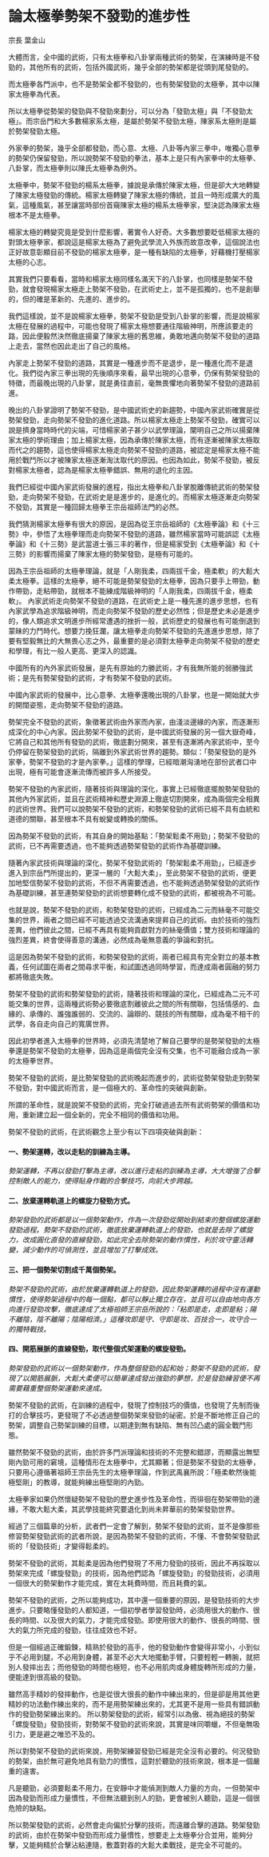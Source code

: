 # 論太極拳勢架不發勁的進步性

宗長
葉金山

大體而言，全中國的武術，只有太極拳和八卦掌兩種武術的勢架，在演練時是不發勁的，其他所有的武術，包括外國武術，幾乎全部的勢架都是從頭到尾發勁的。

而太極拳各門派中，也不是勢架全都不發勁的，也有勢架發勁的太極拳，其中以陳家太極拳為代表。

所以太極拳從勢架的發勁與不發勁來劃分，可以分為「發勁太極」與「不發勁太極」。而宗岳門和大多數楊家系太極，是屬於勢架不發勁太極，陳家系太極則是屬於勢架發勁太極。

外家拳的勢架，幾乎全部都發勁，而心意、太極、八卦等內家三拳中，唯獨心意拳的勢架仍保留發勁，所以說勢架不發勁的拳法，基本上是只有內家拳中的太極拳、八卦掌，而太極拳則以陳氏太極拳為例外。

太極拳中，勢架不發勁的楊系太極拳，據說是承傳於陳家太極，但是卻大大地轉變了陳家太極發勁的傳統。楊家太極轉變了陳家太極的傳統，並且一時形成廣大的風氣，這種風氣，甚至讓當時部份首窺陳家太極的楊系太極拳家，堅決認為陳家太極根本不是太極拳。

楊家太極的轉變究竟是受到什麼影響，著實令人好奇。大多數想要眨低楊家太極的對頭太極拳家，都說這是楊家太極為了避免武學流入外族而故意改拳，這個說法也正好故意彰顯目前不發勁的楊家太極拳，是一種有缺陷的太極拳，好藉機打壓楊家太極的心志。

其實我們只要看看，當時和楊家太極同樣名滿天下的八卦掌，也同樣是勢架不發勁，就會發現楊家太極走上勢架不發勁，在武術史上，並不是孤獨的，也不是創舉的，但的確是革新的、先進的、進步的。

我們這樣說，並不是說楊家太極拳，勢架不發勁是受到八卦掌的影響，而是說楊家太極在發展的過程中，可能也發現了楊家太極想要通往階級神明，所應該要走的路，因此便毅然決然徹底揚棄了陳家太極的舊思維，勇敢地邁向勢架不發勁的道路上走去，當然也因此走出了自己的風格。

內家走上勢架不發勁的道路，其實是一種進步而不是退步，是一種進化而不是退化。我們從內家三拳出現的先後順序來看，最早出現的心意拳，仍保有勢架發勁的特徵，而最晚出現的八卦掌，就是勇往直前，毫無畏懼地向著勢架不發勁的道路前進。

晚出的八卦掌證明了勢架不發勁，是中國武術史的新趨勢，中國內家武術確實是從勢架發勁，走向勢架不發勁的進化道路。所以楊家太極走上勢架不發勁，確實可以說是擠身當時時代的尖端，可惜楊家弟子甚少以武學理論，闡明自己之所以揚棄陳家太極的學術理由；加上楊家太極，因為承傳於陳家太極，而有逐漸被陳家太極取而代之的趨勢，這也使得楊家太極走向勢架不發勁的道路，被認定是楊家太極不能用於戰鬥所以才被陳家太極逐漸淘汰取代的原因。也因為如此，勢架不發勁，被反對楊家太極者，認為是楊家太極拳錯誤、無用的退化的主因。

我們已經從中國內家武術發展的進程，指出太極拳和八卦掌脫離傳統武術的勢架發勁，走向勢架不發勁，在武術史是是進步的，是進化的。而楊家太極逐漸走向勢架不發勁，其實是一種回歸太極拳王宗岳祖師法門的必然。

我們猜測楊家太極拳有很大的原因，是因為從王宗岳祖師的《太極拳論》和《十三勢》中，參悟了太極拳理而走向勢架不發勁的道路，雖然楊家當時可能誤認《太極拳論》和《十三勢》是武當道士張三丰的著作，但是楊家受到《太極拳論》和《十三勢》的影響而揚棄了陳家太極的勢架發勁，是極有可能的。

因為王宗岳祖師的太極拳理論，就是「人剛我柔，四兩拔千金，極柔軟」的大鬆大柔太極拳。這樣的太極拳，絕不可能是勢架發勁的太極拳，因為只要手上帶勁，動作帶勁，走粘帶勁，就根本不能練成階級神明的「人剛我柔，四兩拔千金，極柔軟」。
內家武術走向勢架不發勁的道路，在武術史上是一種先進的進步思想，也有內家武學為追求階級神明，而走向勢架不發勁的歷史必然性；但是歷史未必是進步的，像人類追求文明進步所經常遭遇的挫折一般，武術歷史的發展也有可能倒退到蒙昧的力鬥時代。想要力挽狂瀾，讓太極拳走向勢架不發勁的先進進步思想，除了要有堅毅無比的大無畏心志之外，最重要的是必須對太極拳走向勢架不發勁的歷史和學理，有比一般人更高、更深入的認識。

中國所有的內外家武術發展，是先有原始的力勝武術，才有我無所能的弱勝強武術；是先有勢架發勁的武術，才有勢架不發勁的武術。

中國內家武術的發展中，比心意拳、太極拳還晚出現的八卦掌，也是一開始就大步的開闊姿態，走向勢架不發勁的道路。

勢架完全不發勁的武術，象徵著武術由外家而內家，由淺淡邊緣的內家，而逐漸形成深化的中心內家。因此勢架不發勁的武術，是中國武術發展的另一個大嶽奇峰，它將自己和其他所有發勁的武術，徹底劃分開來，甚至有逐漸將內家武術中，至今仍停留在勢架發勁的武術，隔離到外家武術世界的趨勢。類似：「勢架發勁的是外家拳，勢架不發勁的才是內家拳。」這樣的學理，已經暗潮洶湧地在部份武者口中出現，極有可能會逐漸流傳而被許多人所接受。

勢架不發勁的內家武術，隨著技術與理論的深化，事實上已經徹底擺脫勢架發勁的其他內外家武術，並且在武術精神和歷史淵源上徹底切割開來，成為兩個完全相異的武術世界。我們可以說勢架不發勁的武術，和勢架發勁的武術已經不具有血統和道德的關聯，甚至根本不具有蛻變或轉換的關係。

因為勢架不發勁的武術，有其自身的開始基點：「勢架鬆柔不用勁」；勢架不發勁的武術，已不再需要透過，也不能夠透過勢架發勁的武術作為基礎訓練。

隨著內家武技術與理論的深化，勢架不發勁武術的「勢架鬆柔不用勁」，已經逐步進入到宗岳門所提出的，更深一層的「大鬆大柔」，至此勢架不發勁的武術，便更加地堅信勢架不發勁的武術，不但不再需要透過，也不能夠透過勢架發勁的武術作為基礎訓練，甚至連勢架發勁的武術想要轉化成不發勁的武術，都被視為不可能。

也就是說，勢架不發勁的武術，和勢架發勁的武術，已經成為二元而絲毫不可能交集的世界，兩者之間已經不可能透過交流溝通來提昇自己的武術。由於技術的強烈差異，他們彼此之間，已經不再具有能夠貢獻對方的絲毫價值；雙方技術和理論的強烈差異，終會使得善意的溝通，必然成為毫無意義的爭論和對抗。

這是因為勢架不發勁的武術，和勢架發勁的武術，兩者已經具有完全對立的基本教義，任何試圖在兩者之間尋求平衡，和試圖透過同時學習，而達成兩者圓融的努力都將徹底失敗。

勢架不發勁的武術和勢架發勁的武術，隨著技術和理論的深化，已經成為二元不可能交集的世界，這兩種武術勢必要徹底割離彼此之間的所有關聯，包括情感的、血緣的、承傳的、誰強誰弱的、交流的、論辯的、競技的所有關聯，成為毫不相干的武學，各自走向自己的寬廣世界。

因此初學者進入太極拳的世界時，必須先清楚地了解自己要學的是勢架發勁的太極拳還是勢架不發勁的太極拳，因為這是兩個完全沒有交集，也不可能融合成為一家的太極拳世界。

勢架不發勁的武術，是比勢架發勁的武術晚起而進步的，武術從勢架發勁走到勢架不發勁，對中國武術而言，是一個極大的、革命性的突破與創新。

所謂的革命性，就是說架不發勁的武術，完全打破過過去所有武術勢架的價值和功用，重新建立起一個全新的，完全不相同的價值和功用。

勢架不發勁的武術，在武術觀念上至少有以下四項突破與創新：

#### 一、勢架運轉，改以走粘的訓練為主導。

*勢架運轉，不再以發勁打擊為主導，改以進行走粘的訓練為主導，大大增強了合擊控制敵人的能力，使得貼身作戰的合擊技巧，向前大步跨越。*

#### 二、放棄運轉軌道上的螺旋力發勁方式。

*勢架發勁的武術都是以一個勢架動作，作為一次發勁從開始到結束的整個螺旋運動發勁過程。勢架不發勁的武術，徹底放棄運轉軌道上的發勁，也就是去除了螺旋力，改成圓化直發的直線發勁，如此完全去除勢架的動作慣性，利於攻守靈活轉變，減少動作的可偵測性，並且增加了打擊成效。*

#### 三、把一個勢架切割成千萬個勢架。

*勢架不發勁的武術，由於放棄運轉軌道上的發勁，因此勢架運轉的過程中沒有運動慣性，使得勢架過程中的每一個點，都可以靜止獨立存在，並且可以自由地向各方向進行發勁攻擊，徹底達成了太極祖師王宗岳所說的：「粘即是走，走即是粘；陽不離陰，陰不離陽；陰陽相濟。」這種攻即是守、守即是攻、百技合一，攻守合一的獨特戰技。*

#### 四、開筋展脈的直線發勁，取代整個式架運動的螺旋發勁。

*勢架發勁的武術以一個勢架動作，作為整個發勁的起和始；勢架不發勁的武術，發現了以開筋展脈，大鬆大柔便可以簡單達成發出強勁的夢想，於是發勁練習便不再需要藉重整個勢架運動來達成。*

勢架不發勁的武術，在訓練的過程中，發現了控制技巧的價值，也發現了先制而後打的合擊技巧，更發現了不必透過整個勢架來發勁的祕密。於是不斷地修正自己的勢架，調整自己勢架訓練的目標，以期達到無有缺陷、無有凹凸處的圓全戰鬥形態。

雖然勢架不發勁的武術，由於許多門派理論和技術的不完整和錯謬，而顯露出無堅剛內勁可用的窘境，這種情形在太極拳中，尤其顯著；但是勢架不發勁的太極拳，只要用心遵循著祖師王宗岳先生的太極拳理論，作到武禹襄所說：「極柔軟然後能極堅剛」的教導，就能夠練出極堅剛的內勁。

太極拳家如果仍然懷疑勢架不發勁的歷史進步性及革命性，而徘徊在勢架帶勁的邊緣，不敢大鬆大柔，其武學技能終究要退化到尚未昇華前的勢架發勁世界。

經過了三個篇章的分析，武者們一定會了解到，勢架不發勁的武術，並不是像那些修習勢架發勁武術的武者所說，是因為勢架不發勁的武術，不懂、不會勢架發勁武術的「發勁技術」才變得鬆柔的。

勢架不發勁的武術，其鬆柔是因為他們發現了不用力發勁的技術，因此不再採取以勢架來完成「螺旋發勁」的技術，因為他們認為「螺旋發勁」的發勁技術，必須用一個很大的勢架動作才能完成，實在太耗費時間，而且耗費的氣。

勢架不發勁的武術，之所以能夠成功，其中還一個重要的原因，是發勁技術的大步進步。只要略懂發勁的人都知道，一個初學者學習發勁時，必須用很大的動作、很長的時間、以及很大的氣力，才能完成發勁。即使用很大的動作、很長的時間、很大的氣力所完成的發勁，往往成效也不好。

但是一個經過正確鍛鍊，精熟於發勁的高手，他的發勁動作會變得非常小，小到似乎不必用到腿，不必用到身體，甚至不必大大地擺動手臂，只要輕輕一轉腕，就把別人發摔出去；而他發勁的時間也極短，也不必用肌肉或身體旋轉所形成的力量，便能達到很高級的發勁。

雖然高手精妙的發摔動作，也是從很大很長的動作中練出來的，但是卻是用其他更精妙的功法動作練出來的，而不是用勢架練出來的，尤其更不是用一些具有錯誤動作的發勁勢架練出來的。
所以勢架發勁的武術，經常引以為傲、視為絕技的勢架「螺旋發勁」發勁技術，對勢架不發勁的武術來說，其實是味同嚼蠟，不但毫無吸引力，更是避之唯恐不及的。

所以對勢架不發勁的武術來說，用勢架練習發勁已經是完全沒有必要的。何況發勁的勢架，由於無可避免地具有勁力的慣性，這對於聽勁的技術來說，根本是一個嚴重的違害。

凡是聽勁，必須要鬆柔不用力，在安靜中才能偵測到敵人力量的方向，一但勢架中因為發勁而形成力量慣性，不但無法聽到別人的勁，更會被別人聽勁，這是一個很危險的缺點。

所以勢架發勁的武術，必然會走向偏於分擊的技術，而遠離合擊的道路。勢架發勁的武術，由於在勢架中發勁而形成力量慣性，想要走上太極拳分合並用，能夠分擊，又能夠精於合擊沾粘連隨，敷蓋對吞的大鬆大柔戰技，是完全不可能的。